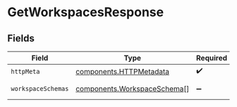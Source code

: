 # GetWorkspacesResponse


## Fields

| Field                                                                      | Type                                                                       | Required                                                                   | Description                                                                |
| -------------------------------------------------------------------------- | -------------------------------------------------------------------------- | -------------------------------------------------------------------------- | -------------------------------------------------------------------------- |
| `httpMeta`                                                                 | [components.HTTPMetadata](../../models/components/httpmetadata.md)         | :heavy_check_mark:                                                         | N/A                                                                        |
| `workspaceSchemas`                                                         | [components.WorkspaceSchema](../../models/components/workspaceschema.md)[] | :heavy_minus_sign:                                                         | A list of workspaces                                                       |